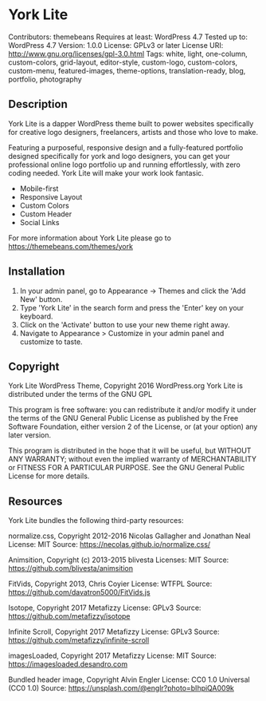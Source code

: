 # York Lite #

Contributors: themebeans
Requires at least: WordPress 4.7
Tested up to: WordPress 4.7
Version: 1.0.0
License: GPLv3 or later
License URI: http://www.gnu.org/licenses/gpl-3.0.html
Tags: white, light, one-column, custom-colors, grid-layout, editor-style, custom-logo, custom-colors, custom-menu, featured-images, theme-options, translation-ready, blog, portfolio, photography

## Description ##

York Lite is a dapper WordPress theme built to power websites specifically for creative logo designers, freelancers, artists and those who love to make.

Featuring a purposeful, responsive design and a fully-featured portfolio designed specifically for york and logo designers, you can get your professional online logo portfolio up and running effortlessly, with zero coding needed. York Lite will make your work look fantasic. 

* Mobile-first
* Responsive Layout
* Custom Colors
* Custom Header
* Social Links

For more information about York Lite please go to https://themebeans.com/themes/york

## Installation ##

1. In your admin panel, go to Appearance -> Themes and click the 'Add New' button.
2. Type 'York Lite' in the search form and press the 'Enter' key on your keyboard.
3. Click on the 'Activate' button to use your new theme right away.
5. Navigate to Appearance > Customize in your admin panel and customize to taste.

## Copyright ##

York Lite WordPress Theme, Copyright 2016 WordPress.org
York Lite is distributed under the terms of the GNU GPL

This program is free software: you can redistribute it and/or modify
it under the terms of the GNU General Public License as published by
the Free Software Foundation, either version 2 of the License, or
(at your option) any later version.

This program is distributed in the hope that it will be useful,
but WITHOUT ANY WARRANTY; without even the implied warranty of
MERCHANTABILITY or FITNESS FOR A PARTICULAR PURPOSE. See the
GNU General Public License for more details.

## Resources ##

York Lite bundles the following third-party resources:

normalize.css, Copyright 2012-2016 Nicolas Gallagher and Jonathan Neal
License: MIT
Source: https://necolas.github.io/normalize.css/

Animsition, Copyright (c) 2013-2015 blivesta
Licenses: MIT
Source: https://github.com/blivesta/animsition

FitVids, Copyright 2013, Chris Coyier
License: WTFPL
Source: https://github.com/davatron5000/FitVids.js

Isotope, Copyright 2017 Metafizzy
License: GPLv3
Source: https://github.com/metafizzy/isotope

Infinite Scroll, Copyright 2017 Metafizzy
License: GPLv3
Source: https://github.com/metafizzy/infinite-scroll

imagesLoaded, Copyright 2017 Metafizzy
License: MIT
Source: https://imagesloaded.desandro.com

Bundled header image, Copyright Alvin Engler
License: CC0 1.0 Universal (CC0 1.0)
Source: https://unsplash.com/@englr?photo=bIhpiQA009k
